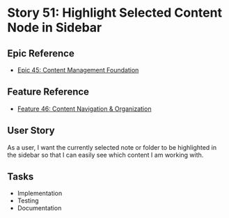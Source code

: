 # Story 51: Highlight Selected Content Node in Sidebar

## Epic Reference
- [Epic 45: Content Management Foundation](../../1-epics/2-to-refine/45-epic-content_management_foundation.md)

## Feature Reference
- [Feature 46: Content Navigation & Organization](../../2-features/2-to-refine/46-feature-content_navigation_and_organization.md)

## User Story
As a user, I want the currently selected note or folder to be highlighted in the sidebar so that I can easily see which content I am working with.

## Tasks
- Implementation
- Testing
- Documentation 